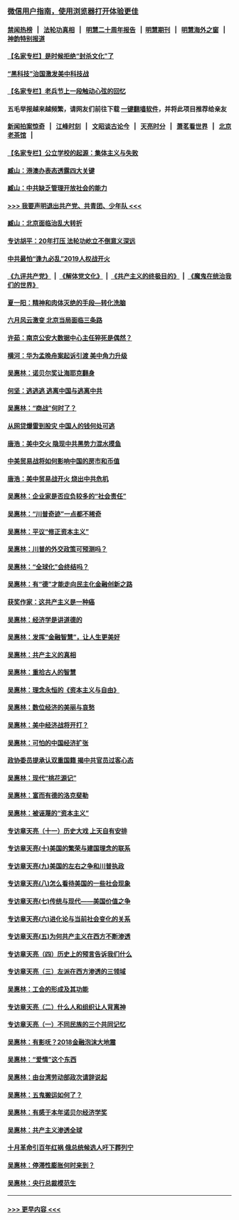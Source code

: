 ### [微信用户指南，使用浏览器打开体验更佳](https://github.com/gfw-breaker/banned-news1/blob/master/indexes/wechat-guide.md?t=0)
#### [禁闻热榜](热点新闻.md?t=0)  &nbsp;&nbsp;|&nbsp;&nbsp; [法轮功真相](https://github.com/gfw-breaker/truth/blob/master/README.md?t=0) &nbsp;&nbsp;|&nbsp;&nbsp; [明慧二十周年报告](https://github.com/gfw-breaker/mh-reports/blob/master/README.md?t=0) &nbsp;&nbsp;|&nbsp;&nbsp;[明慧期刊](https://github.com/gfw-breaker/mh-qikan) &nbsp;&nbsp;|&nbsp;&nbsp; [明慧海外之窗](https://github.com/gfw-breaker/mh-news/blob/master/README.md?t=0) &nbsp;&nbsp;|&nbsp;&nbsp; [神韵特别报道](https://github.com/gfw-breaker/mh-news/blob/master/shenyun.md?t=0)
#### [【名家专栏】是时候拒绝“封杀文化”了](../pages/nsc423/n11814093.md?t=02120144) 
#### [“黑科技”治国激发美中科技战](../pages/nsc423/n11638056.md?t=02120144) 
#### [【名家专栏】老兵节上一段触动心弦的回忆](../pages/nsc423/n11646016.md?t=02120144) 
#### 五毛举报越来越频繁，请网友们前往下载 [一键翻墙软件](https://github.com/gfw-breaker/ssr-accounts)，并将此项目推荐给亲友
#### [新闻拍案惊奇](https://github.com/gfw-breaker/banned-news1/blob/master/pages/link4.md) &nbsp;&nbsp;|&nbsp;&nbsp; [江峰时刻](https://github.com/gfw-breaker/banned-news1/blob/master/pages/link4.md) &nbsp;&nbsp;|&nbsp;&nbsp; [文昭谈古论今](https://github.com/gfw-breaker/banned-news1/blob/master/pages/link4.md) &nbsp;&nbsp;|&nbsp;&nbsp; [天亮时分](https://github.com/gfw-breaker/banned-news1/blob/master/pages/link4.md) &nbsp;&nbsp;|&nbsp;&nbsp; [萧茗看世界](https://github.com/gfw-breaker/banned-news1/blob/master/pages/link4.md) &nbsp;&nbsp;|&nbsp;&nbsp; [北京老茶馆](https://github.com/gfw-breaker/banned-news1/blob/master/pages/link4.md) &nbsp;&nbsp;|&nbsp;&nbsp; 
#### [【名家专栏】公立学校的起源：集体主义与失败](../pages/nsc423/n11601833.md?t=02120144) 
#### [臧山：港澳办表态透露四大关键](../pages/nsc423/n11421628.md?t=02120144) 
#### [臧山：中共缺乏管理开放社会的能力](../pages/nsc423/n11407457.md?t=02120144) 
#### [>>> 我要声明退出共产党、共青团、少年队 <<<](https://github.com/begood0513/goodnews/blob/master/quit/letter.md) 
#### [臧山：北京面临治乱大转折](../pages/nsc423/n11406895.md?t=02120144) 
#### [专访胡平：20年打压 法轮功屹立不倒意义深远](../pages/nsc423/n11398800.md?t=02120144) 
#### [中共最怕“逢九必乱”2019人权战开火](../pages/nsc423/n11385248.md?t=02120144) 
#### [《九评共产党》](https://github.com/begood0513/9ping.md/blob/master/README.md) &nbsp;|&nbsp; [《解体党文化》](../../../../jtdwh.md/blob/master/README.md)  &nbsp;|&nbsp; [《共产主义的终极目的》](../../../../gczydzjmd.md/blob/master/README.md) &nbsp;|&nbsp; [《魔鬼在统治我们的世界》](../../../../mgztzwmdsj.md/blob/master/README.md) 
#### [夏一阳：精神和肉体灭绝的手段—转化洗脑](../pages/nsc423/n11368250.md?t=02120144) 
#### [六月风云激变 北京当局面临三条路](../pages/nsc423/n11313668.md?t=02120144) 
#### [许茹：南京公安大数据中心主任猝死是偶然？](../pages/nsc423/n11064744.md?t=02120144) 
#### [横河：华为孟晚舟案起诉引渡 美中角力升级](../pages/nsc423/n11027230.md?t=02120144) 
#### [吴惠林：诺贝尔奖让海耶克翻身](../pages/nsc423/n10890049.md?t=02120144) 
#### [何坚：逃逃逃 逃离中国与逃离中共](../pages/nsc423/n10592891.md?t=02120144) 
#### [吴惠林：“商战”何时了？](../pages/nsc423/n10573558.md?t=02120144) 
#### [从网贷爆雷到股灾 中国人的钱何处可逃](../pages/nsc423/n10572800.md?t=02120144) 
#### [唐浩：美中交火 隐现中共黑势力混水摸鱼](../pages/nsc423/n10544040.md?t=02120144) 
#### [中美贸易战将如何影响中国的房市和币值](../pages/nsc423/n10543697.md?t=02120144) 
#### [唐浩：美中贸易战开火 烧出中共危机](../pages/nsc423/n10540126.md?t=02120144) 
#### [吴惠林：企业家是否应负较多的“社会责任”](../pages/nsc423/n10535022.md?t=02120144) 
#### [吴惠林：“川普奇迹”一点都不稀奇](../pages/nsc423/n10512808.md?t=02120144) 
#### [吴惠林：平议“修正资本主义”](../pages/nsc423/n10495724.md?t=02120144) 
#### [吴惠林：川普的外交政策可预测吗？](../pages/nsc423/n10462387.md?t=02120144) 
#### [吴惠林：“全球化”会终结吗？](../pages/nsc423/n10452838.md?t=02120144) 
#### [吴惠林：有“德”才能走向民主化金融创新之路](../pages/nsc423/n10432292.md?t=02120144) 
#### [获奖作家：这共产主义是一种癌](../pages/nsc423/n10431541.md?t=02120144) 
#### [吴惠林：经济学是讲道德的](../pages/nsc423/n10398014.md?t=02120144) 
#### [吴惠林：发挥“金融智慧”，让人生更美好](../pages/nsc423/n10375019.md?t=02120144) 
#### [吴惠林：共产主义的真相](../pages/nsc423/n10351394.md?t=02120144) 
#### [吴惠林：重拾古人的智慧](../pages/nsc423/n10337691.md?t=02120144) 
#### [吴惠林：理念永恒的《资本主义与自由》](../pages/nsc423/n10316274.md?t=02120144) 
#### [吴惠林：数位经济的美丽与哀愁](../pages/nsc423/n10292946.md?t=02120144) 
#### [吴惠林：美中经济战将开打？](../pages/nsc423/n10258825.md?t=02120144) 
#### [吴惠林：可怕的中国经济扩张](../pages/nsc423/n10219147.md?t=02120144) 
#### [政协委员提承认双重国籍 揭中共官员过客心态](../pages/nsc423/n10208809.md?t=02120144) 
#### [吴惠林：现代“桃花源记”](../pages/nsc423/n10185234.md?t=02120144) 
#### [吴惠林：富而有德的洛克斐勒](../pages/nsc423/n10142264.md?t=02120144) 
#### [吴惠林：被诬蔑的“资本主义”](../pages/nsc423/n10124816.md?t=02120144) 
#### [专访章天亮（十一）历史大戏 上天自有安排](../pages/nsc423/n10094905.md?t=02120144) 
#### [专访章天亮(十)美国的繁荣与建国理念的联系](../pages/nsc423/n10094899.md?t=02120144) 
#### [专访章天亮(九)美国的左右之争和川普执政](../pages/nsc423/n10094889.md?t=02120144) 
#### [专访章天亮(八)怎么看待美国的一些社会现象](../pages/nsc423/n10094857.md?t=02120144) 
#### [专访章天亮(七)传统与现代——美国价值之争](../pages/nsc423/n10093140.md?t=02120144) 
#### [专访章天亮(六)进化论与当前社会变化的关系](../pages/nsc423/n10092036.md?t=02120144) 
#### [专访章天亮(五)为何共产主义在西方不断渗透](../pages/nsc423/n10083620.md?t=02120144) 
#### [专访章天亮（四）历史上的预言告诉我们什么](../pages/nsc423/n10083606.md?t=02120144) 
#### [专访章天亮（三）左派在西方渗透的三领域](../pages/nsc423/n10081115.md?t=02120144) 
#### [吴惠林：工会的形成及其功能](../pages/nsc423/n10080633.md?t=02120144) 
#### [专访章天亮（二）什么人和组织让人背离神](../pages/nsc423/n10076637.md?t=02120144) 
#### [专访章天亮（一）不同民族的三个共同记忆](../pages/nsc423/n10074188.md?t=02120144) 
#### [吴惠林：有影呒？2018金融泡沫大地震](../pages/nsc423/n10040534.md?t=02120144) 
#### [吴惠林：“爱情”这个东西](../pages/nsc423/n10019423.md?t=02120144) 
#### [吴惠林：由台湾劳动部政次请辞说起](../pages/nsc423/n9979679.md?t=02120144) 
#### [吴惠林：五鬼搬运如何了？](../pages/nsc423/n9925338.md?t=02120144) 
#### [吴惠林：有感于本年诺贝尔经济学奖](../pages/nsc423/n9871883.md?t=02120144) 
#### [吴惠林：共产主义渗透全球](../pages/nsc423/n9812748.md?t=02120144) 
#### [十月革命引百年红祸 俄总统候选人吁下葬列宁](../pages/nsc423/n9810182.md?t=02120144) 
#### [吴惠林：停滞性膨胀何时来到？](../pages/nsc423/n9764136.md?t=02120144) 
#### [吴惠林：央行总裁模范生](../pages/nsc423/n9728134.md?t=02120144) 

----
#### [ >>> 更早内容 <<< ](../indexes/nsc423-earlier.md)
